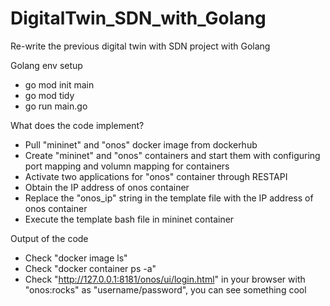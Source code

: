# DigitalTwin_SDN_with_Golang
Re-write the previous digital twin with SDN project with Golang

Golang env setup
- go mod init main
- go mod tidy
- go run main.go

What does the code implement?
- Pull "mininet" and "onos" docker image from dockerhub
- Create "mininet" and "onos" containers and start them with configuring port mapping and volumn mapping for containers
- Activate two applications for "onos" container through RESTAPI
- Obtain the IP address of onos container 
- Replace the "onos_ip" string in the template file with the IP address of onos container
- Execute the template bash file in mininet container

Output of the code
- Check "docker image ls"
- Check "docker container ps -a"
- Check "http://127.0.0.1:8181/onos/ui/login.html" in your browser with "onos:rocks" as "username/password", you can see something cool
